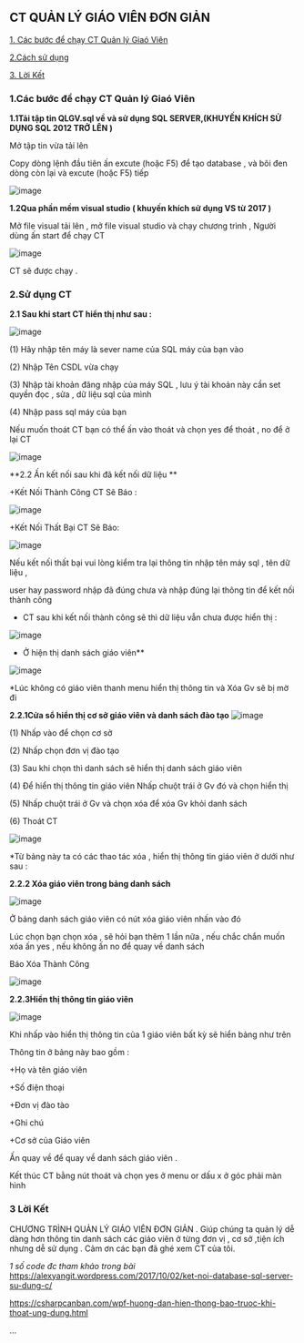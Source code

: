 ﻿
 
 ## CT QUẢN LÝ GIÁO VIÊN ĐƠN GIẢN
 

[1. Các bước để chạy CT Quản lý Giaó Viên ](#Modau)

[2.Cách sử dụng](#sudungct)

[3. Lời Kết ](#h)


<a name="Modau"></a>
### 1.Các bước để chạy CT Quản lý Giaó Viên 

**1.1Tải tập tin QLGV.sql về và sử dụng  SQL SERVER,(KHUYẾN KHÍCH SỬ DỤNG SQL 2012 TRỞ LÊN )**

Mở tập tin vừa tải lên 

Copy dòng lệnh đầu tiên ấn excute (hoặc F5) để tạo database , và bôi đen dòng còn lại và excute (hoặc F5)  tiếp

![image](https://github.com/taochangbang123/bt1/blob/master/CHAY%20SQL.png?raw=true)

 **1.2Qua phần mềm visual studio  ( khuyến khích sử dụng VS từ 2017 )**

 Mở file visual tải lên , mở file visual studio  và chạy chương trình , Người dùng ấn start để chạy CT
 
![image](https://github.com/taochangbang123/bt1/blob/master/BAT%20DAU%20CT.png?raw=true)

CT sẽ được chạy .




<a name="sudungct"></a>
### 2.Sử dụng CT

**2.1 Sau khi start CT hiển thị như sau :**

![image](https://github.com/taochangbang123/bt1/blob/master/screenshot_1595228282.png?raw=true)

(1) Hãy nhập tên máy là sever name của SQL máy của bạn vào

(2) Nhập Tên CSDL vừa chạy

(3)  Nhập tài khoản đăng nhập của máy SQL , lưu  ý tài khoản này cần set quyền đọc , sửa ,  dữ liệu sql của mình


(4)  Nhập pass sql máy của bạn

Nếu muốn thoát CT bạn có thể ấn vào thoát và chọn yes để thoát , no để ở lại CT

![image](https://github.com/taochangbang123/bt1/blob/master/thoat%20ct.png?raw=true)

**2.2 Ấn kết nối sau khi đã kết nối dữ liệu **

+Kết Nối Thành Công CT Sẽ Báo :

![image](https://github.com/taochangbang123/bt1/blob/master/ketnoithanhcong.png?raw=true)


+Kết Nối Thất Bại CT Sẽ Báo:

![image](https://github.com/taochangbang123/bt1/blob/master/thatbai.png?raw=true)
 
 Nếu kết nối thất bại vui lòng kiểm tra lại thông tin nhập tên máy sql , tên dữ liệu , 
 
 user hay password nhập đã đúng chưa và nhập đúng lại thông tin để kết nối thành công

+ CT sau khi kết nối thành công sẽ thì dữ liệu vẫn chưa được hiển thị :

![image](https://github.com/taochangbang123/bt1/blob/master/sauhienthi.png?raw=true)

 + Ở hiện thị danh sách giáo viên**


![image](https://github.com/taochangbang123/bt1/blob/master/%E1%BA%A8N%20MENU.png?raw=true) 
 
 *Lúc không có giáo viên thanh menu hiển thị thông tin và Xóa Gv sẽ bị mờ đi


**2.2.1Cửa sổ hiển thị cơ sở giáo viên và danh sách đào tạo**
![image](https://github.com/taochangbang123/bt1/blob/master/giaovienht.png?raw=true) 

(1)  Nhấp vào để chọn cơ sở

(2) Nhấp chọn đơn vị đào tạo

(3) Sau khi chọn thì danh sách sẽ hiển thị danh sách giáo viên

(4) Để hiển thị thông tin giáo viên Nhấp chuột trái  ở Gv đó và chọn hiển thị

(5) Nhấp chuột trái  ở Gv và chọn xóa để xóa Gv khỏi danh sách

(6) Thoát CT 

![image](https://github.com/taochangbang123/bt1/blob/master/101831265_263438288225349_4441083698317623296_n.png?raw=true)

 *Từ bảng này ta có các thao tác xóa , hiển thị thông tin giáo viên ở dưới như sau :


 
 
 **2.2.2 Xóa giáo viên trong bảng danh sách**
 
 ![image](https://github.com/taochangbang123/bt1/blob/master/X%C3%93A%20GV.png?raw=true)
 
 Ở bảng danh sách giáo viên có nút xóa giáo viên nhấn vào đó
 
 Lúc chọn bạn chọn xóa , sẽ hỏi bạn thêm  1 lần nữa , nếu chắc chắn muốn xóa ấn yes , nếu không ấn no để quay về danh sách
 
 Báo Xóa Thành Công
 
 ![image](https://github.com/taochangbang123/bt1/blob/master/xoatc.png?raw=true)
 
 
 **2.2.3Hiển thị thông tin giáo viên**
 
![image](https://github.com/taochangbang123/bt1/blob/master/hi%E1%BB%83n%20th%E1%BB%8B%20th%C3%B4ng%20tin%20Gv.png?raw=true)

Khi nhấp vào hiển thị thông tin của 1  giáo viên bất kỳ sẽ hiển bảng như trên 

Thông tin ở bảng này bao gồm :  

+Họ và tên giáo viên 

+Số điện thoại

+Đơn vị đào tào

+Ghi chú

+Cơ sở của Giáo viên 

Ấn quay về để quay về danh sách giáo viên .

Kết thúc CT bằng nút thoát và chọn yes ở menu or dấu x ở góc phải màn hình


<a name="h"></a>
### 3 Lời Kết
CHƯƠNG TRÌNH QUẢN LÝ GIÁO VIÊN ĐƠN GIẢN .
Giúp chúng ta quản lý dễ dàng hơn thông tin danh sách các giáo viên ở từng đơn vị , cơ sở ,tiện ích nhưng dễ sử dụng .
Cảm ơn các bạn đã ghé xem CT của tôi.

*1 số code đc tham khảo trong bài* https://alexyangit.wordpress.com/2017/10/02/ket-noi-database-sql-server-su-dung-c/

https://csharpcanban.com/wpf-huong-dan-hien-thong-bao-truoc-khi-thoat-ung-dung.html

...


